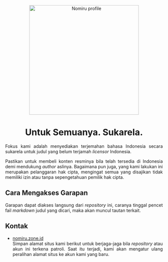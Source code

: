 <div align="center">

<img src="https://pomf2.lain.la/f/t7n08nic.jpg" alt="Nomiru profile" width="350" style="max-width:100%; height:auto;" />

# Untuk Semuanya. Sukarela.

</div>

<div align="justify">

Fokus kami adalah menyediakan terjemahan bahasa Indonesia secara sukarela untuk judul yang belum terjamah _licensor_ Indonesia.

Pastikan untuk membeli konten resminya bila telah tersedia di Indonesia demi mendukung _author_ aslinya. Bagaimana pun juga, yang kami lakukan ini merupakan pelanggaran hak cipta, mengingat semua yang disajikan tidak memiliki izin atau tanpa sepengetahuan pemilik hak cipta.

## Cara Mengakses Garapan
Garapan dapat diakses langsung dari _repository_ ini, caranya tinggal pencet fail _markdown_ judul yang dicari, maka akan muncul tautan terkait.

## Kontak
- [nomiru.zone.id](https://nomiru.zone.id)<br>
Simpan alamat situs kami berikut untuk berjaga-jaga bila _repository_ atau akun ini terkena patroli. Saat itu terjadi, kami akan mengatur ulang peralihan alamat situs  ke akun kami yang baru.

</div>
